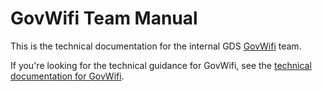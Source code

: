 # GovWifi Team Manual

This is the technical documentation for the internal GDS [GovWifi](https://www.wifi.service.gov.uk/) team.

If you're looking for the technical guidance for GovWifi, see the [technical documentation for GovWifi](https://docs.wifi.service.gov.uk/).
